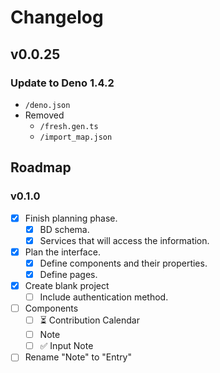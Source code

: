 # Changelog

## v0.0.25

### Update to Deno 1.4.2
  - `/deno.json`
  - Removed
    - `/fresh.gen.ts`
    - `/import_map.json`

## Roadmap

### v0.1.0

- [x] Finish planning phase.
  - [x] BD schema.
  - [x] Services that will access the information.
- [x] Plan the interface.
  - [x] Define components and their properties.
  - [x] Define pages.
- [x] Create blank project
  - [ ] Include authentication method.
- [ ] Components
  - [ ] ⏳ Contribution Calendar
  - [ ] Note
  - [ ] ✅ Input Note
- [ ] Rename "Note" to "Entry"

